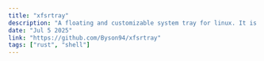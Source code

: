 ```yaml
---
title: "xfsrtray"
description: "A floating and customizable system tray for linux. It is smooth and efficient in showing system tray application and can be downloaded from the AUR (Arch User Repository)."
date: "Jul 5 2025"
link: "https://github.com/Byson94/xfsrtray"
tags: ["rust", "shell"]
---
```

